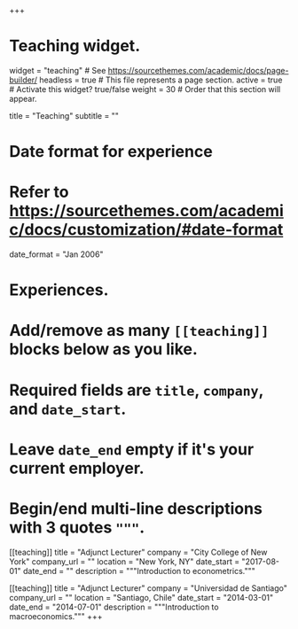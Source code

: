+++
# Teaching widget.
widget = "teaching"  # See https://sourcethemes.com/academic/docs/page-builder/
headless = true  # This file represents a page section.
active = true  # Activate this widget? true/false
weight = 30  # Order that this section will appear.

title = "Teaching"
subtitle = ""

# Date format for experience
#   Refer to https://sourcethemes.com/academic/docs/customization/#date-format
date_format = "Jan 2006"

# Experiences.
#   Add/remove as many `[[teaching]]` blocks below as you like.
#   Required fields are `title`, `company`, and `date_start`.
#   Leave `date_end` empty if it's your current employer.
#   Begin/end multi-line descriptions with 3 quotes `"""`.
[[teaching]]
  title = "Adjunct Lecturer"
  company = "City College of New York"
  company_url = ""
  location = "New York, NY"
  date_start = "2017-08-01"
  date_end = ""
  description = """Introduction to econometrics."""

[[teaching]]
  title = "Adjunct Lecturer"
  company = "Universidad de Santiago"
  company_url = ""
  location = "Santiago, Chile"
  date_start = "2014-03-01"
  date_end = "2014-07-01"
  description = """Introduction to macroeconomics."""
+++

